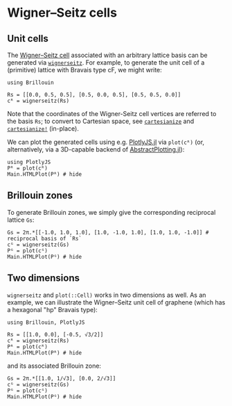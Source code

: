 # Wigner–Seitz cells

## Unit cells
The [Wigner–Seitz cell](https://en.wikipedia.org/wiki/Wigner–Seitz_cell) associated with an arbitrary lattice basis can be generated via [`wignerseitz`](@ref).
For example, to generate the unit cell of a (primitive) lattice with Bravais type cF, we might write:
```@example wignerseitz-cF
using Brillouin

Rs = [[0.0, 0.5, 0.5], [0.5, 0.0, 0.5], [0.5, 0.5, 0.0]]
cᴿ = wignerseitz(Rs)
```
Note that the coordinates of the Wigner-Seitz cell vertices are referred to the basis `Rs`; to convert to Cartesian space, see [`cartesianize`](@ref) and [`cartesianize!`](@ref) (in-place).

We can plot the generated cells using e.g. [PlotlyJS.jl](https://github.com/JuliaPlots/PlotlyJS.jl) via `plot(cᴿ)` (or, alternatively, via a 3D-capable backend of [AbstractPlotting.jl](https://github.com/JuliaPlots/AbstractPlotting.jl)):
```@example wignerseitz-cF
using PlotlyJS
Pᴿ = plot(cᴿ)
Main.HTMLPlot(Pᴿ) # hide
```

## Brillouin zones
To generate Brillouin zones, we simply give the corresponding reciprocal lattice `Gs`:
```@example wignerseitz-cF
Gs = 2π.*[[-1.0, 1.0, 1.0], [1.0, -1.0, 1.0], [1.0, 1.0, -1.0]] # reciprocal basis of `Rs`
cᴳ = wignerseitz(Gs)
Pᴳ = plot(cᴳ)
Main.HTMLPlot(Pᴳ) # hide
```

## Two dimensions

`wignerseitz` and `plot(::Cell)` works in two dimensions as well. As an example, we can illustrate the Wigner–Seitz unit cell of graphene (which has a hexagonal "hp" Bravais type):
```@example wignerseitz-2d
using Brillouin, PlotlyJS

Rs = [[1.0, 0.0], [-0.5, √3/2]]
cᴿ = wignerseitz(Rs)
Pᴿ = plot(cᴿ)
Main.HTMLPlot(Pᴿ) # hide
```
and its associated Brillouin zone:
```@example wignerseitz-2d
Gs = 2π.*[[1.0, 1/√3], [0.0, 2/√3]]
cᴳ = wignerseitz(Gs)
Pᴳ = plot(cᴳ)
Main.HTMLPlot(Pᴳ) # hide
```